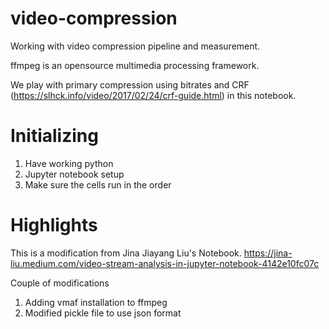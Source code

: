 # video-compression
Working with video compression pipeline and measurement.

ffmpeg is an opensource multimedia processing framework. 

We play with primary compression using bitrates and CRF (https://slhck.info/video/2017/02/24/crf-guide.html) in this notebook. 

# Initializing
1. Have working python 
2. Jupyter notebook setup
3. Make sure the cells run in the order

# Highlights
This is a modification from Jina Jiayang Liu's Notebook. 
https://jina-liu.medium.com/video-stream-analysis-in-jupyter-notebook-4142e10fc07c

Couple of modifications
1. Adding vmaf installation to ffmpeg
2. Modified pickle file to use json format

